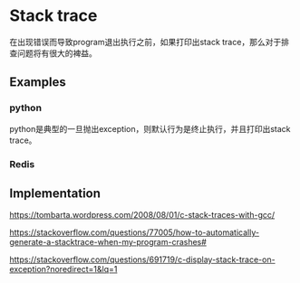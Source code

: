 # Stack trace

在出现错误而导致program退出执行之前，如果打印出stack trace，那么对于排查问题将有很大的裨益。

## Examples

### python

python是典型的一旦抛出exception，则默认行为是终止执行，并且打印出stack trace。



### Redis



## Implementation

https://tombarta.wordpress.com/2008/08/01/c-stack-traces-with-gcc/



https://stackoverflow.com/questions/77005/how-to-automatically-generate-a-stacktrace-when-my-program-crashes#



https://stackoverflow.com/questions/691719/c-display-stack-trace-on-exception?noredirect=1&lq=1